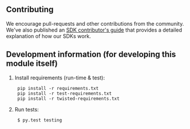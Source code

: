 Contributing
------------

We encourage pull-requests and other contributions from the community. We've also published an [SDK contributor's guide](http://docs.launchdarkly.com/v1.0/docs/sdk-contributors-guide) that provides a detailed explanation of how our SDKs work.

Development information (for developing this module itself)
-----------------------------------------------------------

1. Install requirements (run-time & test):

        pip install -r requirements.txt
        pip install -r test-requirements.txt
        pip install -r twisted-requirements.txt

2. Run tests:

        $ py.test testing
